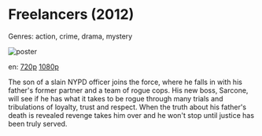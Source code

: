 # Freelancers (2012)

Genres: action, crime, drama, mystery

![poster](http://image.tmdb.org/t/p/w500/fGVSc8Lt8pV2MCbGCglUUFZRA8I.jpg)

en:
  [720p](magnet:?xt=urn:btih:83551714EB1E8C22FAB1B1D95287B6F68D44B1B1&tr=udp://glotorrents.pw:6969/announce&tr=udp://tracker.opentrackr.org:1337/announce&tr=udp://torrent.gresille.org:80/announce&tr=udp://tracker.openbittorrent.com:80&tr=udp://tracker.coppersurfer.tk:6969&tr=udp://tracker.leechers-paradise.org:6969&tr=udp://p4p.arenabg.ch:1337&tr=udp://tracker.internetwarriors.net:1337)
  [1080p](magnet:?xt=urn:btih:b903503c83e7d76887668ba5780246398209f3f9&dn=Freelancers+(2012)+%5B1080p%5D&tr=udp%3A%2F%2Ftracker.yify-torrents.com%2Fannounce&tr=udp%3A%2F%2Ftracker.publichd.eu%2Fannounce&tr=http%3A%2F%2Ftracker.publichd.eu%2Fannounce&tr=udp%3A%2F%2Ftracker.police.maori.nz%2Fannounce&tr=udp%3A%2F%2Ftracker.1337x.org%3A80%2Fannounce&tr=udp%3A%2F%2Fexodus.desync.com%3A6969&tr=udp%3A%2F%2Ftracker.istole.it%3A80&tr=udp%3A%2F%2Ftracker.ccc.de%3A80%2Fannounce&tr=http%3A%2F%2Ftracker.yify-torrents.com%2Fannounce&tr=udp%3A%2F%2F9.rarbg.com%3A2710%2Fannounce&tr=http%3A%2F%2Ffr33dom.h33t.com%3A3310%2Fannounce)
  


The son of a slain NYPD officer joins the force, where he falls in with his father's former partner and a team of rogue cops. His new boss, Sarcone, will see if he has what it takes to be rogue through many trials and tribulations of loyalty, trust and respect. When the truth about his father's death is revealed revenge takes him over and he won't stop until justice has been truly served.